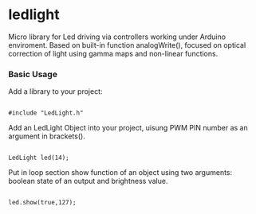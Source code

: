 # ledlight

Micro library for Led driving via controllers working under Arduino enviroment.
Based on built-in function analogWrite(), focused on optical correction of light using gamma maps and non-linear functions.


<h3>Basic Usage</h3>
Add a library to your project:
<pre><code>
#include "LedLight.h"
</code></pre>

Add an LedLight Object into your project, uisung PWM PIN number as an argument in brackets().
<pre><code>
LedLight led(14);
</code></pre>

Put in loop section show function of an object using two arguments: boolean state of an output and brightness value.
<pre><code>
led.show(true,127);
</code></pre>



